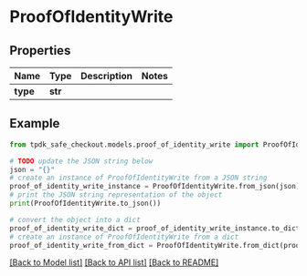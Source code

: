 # ProofOfIdentityWrite



## Properties

Name | Type | Description | Notes
------------ | ------------- | ------------- | -------------
**type** | **str** |  | 

## Example

```python
from tpdk_safe_checkout.models.proof_of_identity_write import ProofOfIdentityWrite

# TODO update the JSON string below
json = "{}"
# create an instance of ProofOfIdentityWrite from a JSON string
proof_of_identity_write_instance = ProofOfIdentityWrite.from_json(json)
# print the JSON string representation of the object
print(ProofOfIdentityWrite.to_json())

# convert the object into a dict
proof_of_identity_write_dict = proof_of_identity_write_instance.to_dict()
# create an instance of ProofOfIdentityWrite from a dict
proof_of_identity_write_from_dict = ProofOfIdentityWrite.from_dict(proof_of_identity_write_dict)
```
[[Back to Model list]](../README.md#documentation-for-models) [[Back to API list]](../README.md#documentation-for-api-endpoints) [[Back to README]](../README.md)


